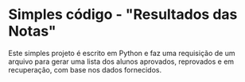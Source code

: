 # Simples código - "Resultados das Notas"
Este simples projeto é escrito em Python e faz uma requisição de um arquivo para gerar uma lista dos alunos aprovados, reprovados e em recuperação, com base nos dados fornecidos. 
